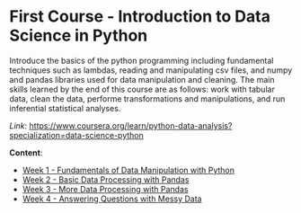 # First Course - Introduction to Data Science in Python
Introduce the basics of the python programming including fundamental techniques such as lambdas, reading and manipulating csv files, and numpy and pandas libraries used for data manipulation and cleaning. The main skills learned by the end of this course are as follows: work with tabular data, clean the data, performe transformations and manipulations, and run inferential statistical analyses.

*Link*: https://www.coursera.org/learn/python-data-analysis?specialization=data-science-python

**Content**:
- [Week 1 - Fundamentals of Data Manipulation with Python](https://github.com/nicolasenriquez/Data_Science_Portafolio/tree/main/data_science_specialization/Course%201%20-%20Introduction/Week%201)
- [Week 2 - Basic Data Processing with Pandas](https://github.com/nicolasenriquez/Data_Science_Portafolio/tree/main/data_science_specialization/Course%201%20-%20Introduction/Week%202)
- [Week 3 - More Data Processing with Pandas](https://github.com/nicolasenriquez/Data_Science_Portafolio/tree/main/data_science_specialization/Course%201%20-%20Introduction/Week%203)
- [Week 4 - Answering Questions with Messy Data](https://github.com/nicolasenriquez/Data_Science_Portafolio/tree/main/data_science_specialization/Course%201%20-%20Introduction/Week%204)
